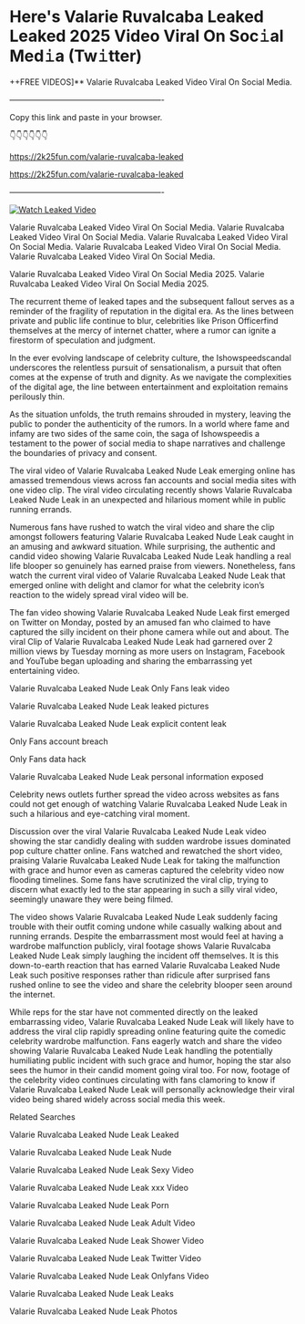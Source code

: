 # Here's Valarie Ruvalcaba Leaked Leaked 2025 Video Viral On Soc𝚒al Med𝚒a (Tw𝚒tter)

++FREE VIDEOS]** Valarie Ruvalcaba Leaked Video Viral On Social Media.

———————————————————-

Copy this link and paste in your browser.

👇👇👇👇👇👇

https://2k25fun.com/valarie-ruvalcaba-leaked

https://2k25fun.com/valarie-ruvalcaba-leaked

———————————————————-

[![Watch Leaked Video](https://miro.medium.com/v2/resize:fit:828/format:webp/1*cilzJN44JGOrTw9NJCrNHA.gif "Watch Leaked Video")](https://2k25fun.com/valarie-ruvalcaba-leaked)

Valarie Ruvalcaba Leaked Video Viral On Social Media. Valarie Ruvalcaba Leaked Video Viral On Social Media. Valarie Ruvalcaba Leaked Video Viral On Social Media. Valarie Ruvalcaba Leaked Video Viral On Social Media. Valarie Ruvalcaba Leaked Video Viral On Social Media.

Valarie Ruvalcaba Leaked Video Viral On Social Media 2025. Valarie Ruvalcaba Leaked Video Viral On Social Media 2025.

The recurrent theme of leaked tapes and the subsequent fallout serves as a reminder of the fragility of reputation in the digital era. As the lines between private and public life continue to blur, celebrities like Prison Officerfind themselves at the mercy of internet chatter, where a rumor can ignite a firestorm of speculation and judgment.

In the ever evolving landscape of celebrity culture, the Ishowspeedscandal underscores the relentless pursuit of sensationalism, a pursuit that often comes at the expense of truth and dignity. As we navigate the complexities of the digital age, the line between entertainment and exploitation remains perilously thin.

As the situation unfolds, the truth remains shrouded in mystery, leaving the public to ponder the authenticity of the rumors. In a world where fame and infamy are two sides of the same coin, the saga of Ishowspeedis a testament to the power of social media to shape narratives and challenge the boundaries of privacy and consent.

The viral video of Valarie Ruvalcaba Leaked Nude Leak emerging online has amassed tremendous views across fan accounts and social media sites with one video clip. The viral video circulating recently shows Valarie Ruvalcaba Leaked Nude Leak in an unexpected and hilarious moment while in public running errands.

Numerous fans have rushed to watch the viral video and share the clip amongst followers featuring Valarie Ruvalcaba Leaked Nude Leak caught in an amusing and awkward situation. While surprising, the authentic and candid video showing Valarie Ruvalcaba Leaked Nude Leak handling a real life blooper so genuinely has earned praise from viewers. Nonetheless, fans watch the current viral video of Valarie Ruvalcaba Leaked Nude Leak that emerged online with delight and clamor for what the celebrity icon’s reaction to the widely spread viral video will be.

The fan video showing Valarie Ruvalcaba Leaked Nude Leak first emerged on Twitter on Monday, posted by an amused fan who claimed to have captured the silly incident on their phone camera while out and about. The viral Clip of Valarie Ruvalcaba Leaked Nude Leak had garnered over 2 million views by Tuesday morning as more users on Instagram, Facebook and YouTube began uploading and sharing the embarrassing yet entertaining video.

Valarie Ruvalcaba Leaked Nude Leak Only Fans leak video

Valarie Ruvalcaba Leaked Nude Leak leaked pictures

Valarie Ruvalcaba Leaked Nude Leak explicit content leak

Only Fans account breach

Only Fans data hack

Valarie Ruvalcaba Leaked Nude Leak personal information exposed

Celebrity news outlets further spread the video across websites as fans could not get enough of watching Valarie Ruvalcaba Leaked Nude Leak in such a hilarious and eye-catching viral moment.

Discussion over the viral Valarie Ruvalcaba Leaked Nude Leak video showing the star candidly dealing with sudden wardrobe issues dominated pop culture chatter online. Fans watched and rewatched the short video, praising Valarie Ruvalcaba Leaked Nude Leak for taking the malfunction with grace and humor even as cameras captured the celebrity video now flooding timelines. Some fans have scrutinized the viral clip, trying to discern what exactly led to the star appearing in such a silly viral video, seemingly unaware they were being filmed.

The video shows Valarie Ruvalcaba Leaked Nude Leak suddenly facing trouble with their outfit coming undone while casually walking about and running errands. Despite the embarrassment most would feel at having a wardrobe malfunction publicly, viral footage shows Valarie Ruvalcaba Leaked Nude Leak simply laughing the incident off themselves. It is this down-to-earth reaction that has earned Valarie Ruvalcaba Leaked Nude Leak such positive responses rather than ridicule after surprised fans rushed online to see the video and share the celebrity blooper seen around the internet.

While reps for the star have not commented directly on the leaked embarrassing video, Valarie Ruvalcaba Leaked Nude Leak will likely have to address the viral clip rapidly spreading online featuring quite the comedic celebrity wardrobe malfunction. Fans eagerly watch and share the video showing Valarie Ruvalcaba Leaked Nude Leak handling the potentially humiliating public incident with such grace and humor, hoping the star also sees the humor in their candid moment going viral too. For now, footage of the celebrity video continues circulating with fans clamoring to know if Valarie Ruvalcaba Leaked Nude Leak will personally acknowledge their viral video being shared widely across social media this week.

Related Searches

Valarie Ruvalcaba Leaked Nude Leak Leaked

Valarie Ruvalcaba Leaked Nude Leak Nude

Valarie Ruvalcaba Leaked Nude Leak Sexy Video

Valarie Ruvalcaba Leaked Nude Leak xxx Video

Valarie Ruvalcaba Leaked Nude Leak Porn

Valarie Ruvalcaba Leaked Nude Leak Adult Video

Valarie Ruvalcaba Leaked Nude Leak Shower Video

Valarie Ruvalcaba Leaked Nude Leak Twitter Video

Valarie Ruvalcaba Leaked Nude Leak Onlyfans Video

Valarie Ruvalcaba Leaked Nude Leak Leaks

Valarie Ruvalcaba Leaked Nude Leak Photos